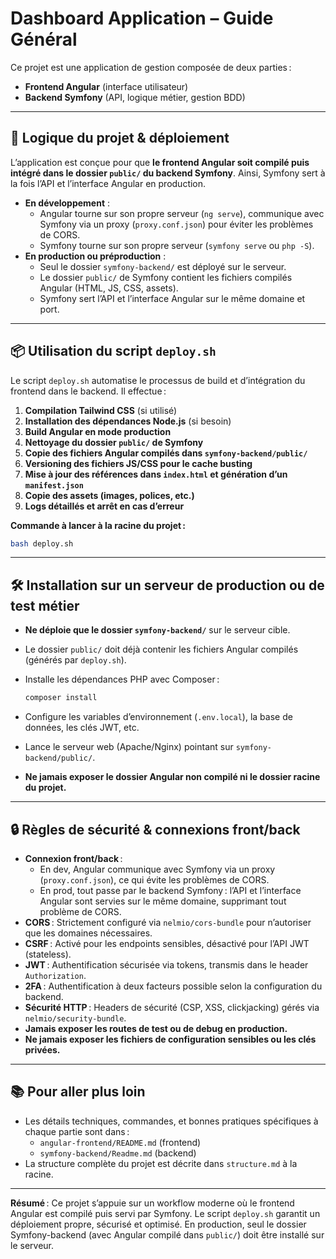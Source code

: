 # Dashboard Application – Guide Général

Ce projet est une application de gestion composée de deux parties :

- **Frontend Angular** (interface utilisateur)
- **Backend Symfony** (API, logique métier, gestion BDD)

---

## 🚀 Logique du projet & déploiement

L’application est conçue pour que **le frontend Angular soit compilé puis intégré dans le dossier `public/` du backend Symfony**. Ainsi, Symfony sert à la fois l’API et l’interface Angular en production.

- **En développement** :
  - Angular tourne sur son propre serveur (`ng serve`), communique avec Symfony via un proxy (`proxy.conf.json`) pour éviter les problèmes de CORS.
  - Symfony tourne sur son propre serveur (`symfony serve` ou `php -S`).
- **En production ou préproduction** :
  - Seul le dossier `symfony-backend/` est déployé sur le serveur.
  - Le dossier `public/` de Symfony contient les fichiers compilés Angular (HTML, JS, CSS, assets).
  - Symfony sert l’API et l’interface Angular sur le même domaine et port.

---

## 📦 Utilisation du script `deploy.sh`

Le script `deploy.sh` automatise le processus de build et d’intégration du frontend dans le backend. Il effectue :

1. **Compilation Tailwind CSS** (si utilisé)
2. **Installation des dépendances Node.js** (si besoin)
3. **Build Angular en mode production**
4. **Nettoyage du dossier `public/` de Symfony**
5. **Copie des fichiers Angular compilés dans `symfony-backend/public/`**
6. **Versioning des fichiers JS/CSS pour le cache busting**
7. **Mise à jour des références dans `index.html` et génération d’un `manifest.json`**
8. **Copie des assets (images, polices, etc.)**
9. **Logs détaillés et arrêt en cas d’erreur**

**Commande à lancer à la racine du projet :**

```bash
bash deploy.sh
```

---

## 🛠️ Installation sur un serveur de production ou de test métier

- **Ne déploie que le dossier `symfony-backend/`** sur le serveur cible.
- Le dossier `public/` doit déjà contenir les fichiers Angular compilés (générés par `deploy.sh`).
- Installe les dépendances PHP avec Composer :

  ```bash
  composer install
  ```

- Configure les variables d’environnement (`.env.local`), la base de données, les clés JWT, etc.
- Lance le serveur web (Apache/Nginx) pointant sur `symfony-backend/public/`.
- **Ne jamais exposer le dossier Angular non compilé ni le dossier racine du projet.**

---

## 🔒 Règles de sécurité & connexions front/back

- **Connexion front/back** :
  - En dev, Angular communique avec Symfony via un proxy (`proxy.conf.json`), ce qui évite les problèmes de CORS.
  - En prod, tout passe par le backend Symfony : l’API et l’interface Angular sont servies sur le même domaine, supprimant tout problème de CORS.
- **CORS** : Strictement configuré via `nelmio/cors-bundle` pour n’autoriser que les domaines nécessaires.
- **CSRF** : Activé pour les endpoints sensibles, désactivé pour l’API JWT (stateless).
- **JWT** : Authentification sécurisée via tokens, transmis dans le header `Authorization`.
- **2FA** : Authentification à deux facteurs possible selon la configuration du backend.
- **Sécurité HTTP** : Headers de sécurité (CSP, XSS, clickjacking) gérés via `nelmio/security-bundle`.
- **Jamais exposer les routes de test ou de debug en production.**
- **Ne jamais exposer les fichiers de configuration sensibles ou les clés privées.**

---

## 📚 Pour aller plus loin

- Les détails techniques, commandes, et bonnes pratiques spécifiques à chaque partie sont dans :
  - `angular-frontend/README.md` (frontend)
  - `symfony-backend/Readme.md` (backend)
- La structure complète du projet est décrite dans `structure.md` à la racine.

---

**Résumé** : Ce projet s’appuie sur un workflow moderne où le frontend Angular est compilé puis servi par Symfony. Le script `deploy.sh` garantit un déploiement propre, sécurisé et optimisé. En production, seul le dossier Symfony-backend (avec Angular compilé dans `public/`) doit être installé sur le serveur.
